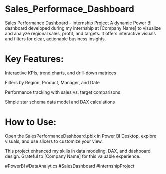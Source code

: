 # Sales_Performace_Dashboard
Sales Performance Dashboard - Internship Project
A dynamic Power BI dashboard developed during my internship at [Company Name] to visualize and analyze regional sales, profit, and targets. It offers interactive visuals and filters for clear, actionable business insights.

# Key Features:

Interactive KPIs, trend charts, and drill-down matrices

Filters by Region, Product, Manager, and Date

Performance tracking with sales vs. target comparisons

Simple star schema data model and DAX calculations

# How to Use:
Open the SalesPerformanceDashboard.pbix in Power BI Desktop, explore visuals, and use slicers to customize your view.

This project enhanced my skills in data modeling, DAX, and dashboard design. Grateful to [Company Name] for this valuable experience.

#PowerBI #DataAnalytics #SalesDashboard #InternshipProject
